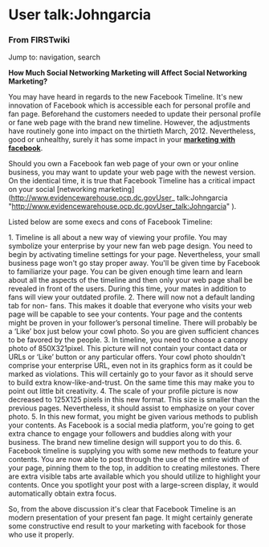 

# User talk:Johngarcia

### From FIRSTwiki

Jump to: navigation, search

**How Much Social Networking Marketing will Affect Social Networking Marketing?**

  

You may have heard in regards to the new Facebook Timeline. It's new
innovation of Facebook which is accessible each for personal profile and fan
page. Beforehand the customers needed to update their personal profile or fane
web page with the brand new timeline. However, the adjustments have routinely
gone into impact on the thirtieth March, 2012. Nevertheless, good or
unhealthy, surely it has some impact in your [**marketing with
facebook**](http://www.socialadgigs.com/ "http://www.socialadgigs.com/" ).

Should you own a Facebook fan web page of your own or your online business,
you may want to update your web page with the newest version. On the identical
time, it is true that Facebook Timeline has a critical impact on your social
[networking marketing](http://www.evidencewarehouse.ocp.dc.govUser_
talk:Johngarcia
"http://www.evidencewarehouse.ocp.dc.govUser_talk:Johngarcia" ).

Listed below are some execs and cons of Facebook Timeline:

1\. Timeline is all about a new way of viewing your profile. You may symbolize
your enterprise by your new fan web page design. You need to begin by
activating timeline settings for your page. Nevertheless, your small business
page won't go stay proper away. You'll be given time by Facebook to
familiarize your page. You can be given enough time learn and learn about all
the aspects of the timeline and then only your web page shall be revealed in
front of the users. During this time, your mates in addition to fans will view
your outdated profile. 2\. There will now not a default landing tab for non-
fans. This makes it doable that everyone who visits your web page will be
capable to see your contents. Your page and the contents might be proven in
your follower’s personal timeline. There will probably be a ‘Like’ box just
below your cowl photo. So you are given sufficient chances to be favored by
the people. 3\. In timeline, you need to choose a canopy photo of
850X321pixel. This picture will not contain your contact data or URLs or
‘Like’ button or any particular offers. Your cowl photo shouldn't comprise
your enterprise URL, even not in its graphics form as it could be marked as
violations. This will certainly go to your favor as it should serve to build
extra know-like-and-trust. On the same time this may make you to point out
little bit creativity. 4\. The scale of your profile picture is now decreased
to 125X125 pixels in this new format. This size is smaller than the previous
pages. Nevertheless, it should assist to emphasize on your cover photo. 5\. In
this new format, you might be given various methods to publish your contents.
As Facebook is a social media platform, you're going to get extra chance to
engage your followers and buddies along with your business. The brand new
timeline design will support you to do this. 6\. Facebook timeline is
supplying you with some new methods to feature your contents. You are now able
to post through the use of the entire width of your page, pinning them to the
top, in addition to creating milestones. There are extra visible tabs arte
available which you should utilize to highlight your contents. Once you
spotlight your post with a large-screen display, it would automatically obtain
extra focus.

So, from the above discussion it's clear that Facebook Timeline is an modern
presentation of your present fan page. It might certainly generate some
constructive end result to your marketing with facebook for those who use it
properly.

